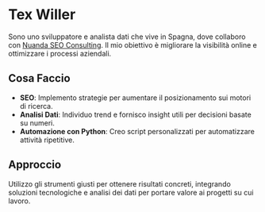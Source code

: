 # Tex Willer

Sono uno sviluppatore e analista dati che vive in Spagna, dove collaboro con [Nuanda SEO Consulting](https://nuanda.es). Il mio obiettivo è migliorare la visibilità online e ottimizzare i processi aziendali.

## Cosa Faccio

- **SEO**: Implemento strategie per aumentare il posizionamento sui motori di ricerca.  
- **Analisi Dati**: Individuo trend e fornisco insight utili per decisioni basate su numeri.  
- **Automazione con Python**: Creo script personalizzati per automatizzare attività ripetitive.  

## Approccio

Utilizzo gli strumenti giusti per ottenere risultati concreti, integrando soluzioni tecnologiche e analisi dei dati per portare valore ai progetti su cui lavoro.






